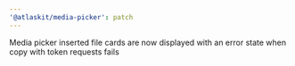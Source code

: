 ```yaml
---
'@atlaskit/media-picker': patch
---
```


Media picker inserted file cards are now displayed with an error state when copy with token requests fails
